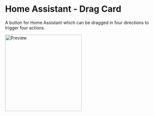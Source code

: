 # Home Assistant - Drag Card
A button for Home Assistant which can be dragged in four directions to trigger four actions.

<picture>
  <img width="250" alt="Preview" src="https://github.com/BlackCube4/HomeAssistant-DragButtonCard/blob/main/DragCard.gif">
</picture>
